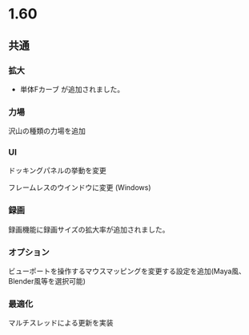 # 1.60

## 共通

### 拡大

- 単体Fカーブ が追加されました。

### 力場

沢山の種類の力場を追加

### UI

ドッキングパネルの挙動を変更

フレームレスのウインドウに変更 (Windows)

### 録画

録画機能に録画サイズの拡大率が追加されました。

### オプション

ビューポートを操作するマウスマッピングを変更する設定を追加(Maya風、Blender風等を選択可能)

### 最適化

マルチスレッドによる更新を実装
